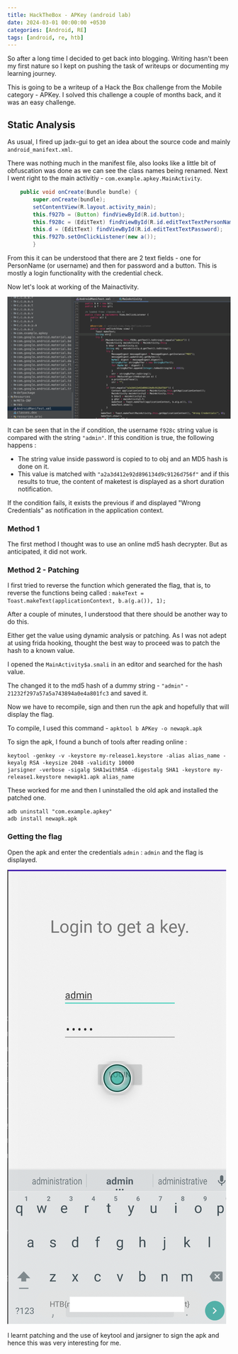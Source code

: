 ```yaml
---
title: HackTheBox - APKey (android lab)
date: 2024-03-01 00:00:00 +0530
categories: [Android, RE]
tags: [android, re, htb]
---
```


So after a long time I decided to get back into blogging. Writing hasn't been my first nature so I kept on pushing the task of writeups or documenting my learning journey. 

This is going to be a writeup of a Hack the Box challenge from the Mobile category - APKey. I solved this challenge a couple of months back, and it was an easy challenge. 

## Static Analysis

As usual, I fired up jadx-gui to get an idea about the source code and mainly `android_manifext.xml`. 

There was nothing much in the manifest file, also looks like a little bit of obfuscation was done as we can see the class names being renamed. Next I went right to the main activitiy - `com.example.apkey.MainActivity`. 


```java
    public void onCreate(Bundle bundle) {
        super.onCreate(bundle);
        setContentView(R.layout.activity_main);
        this.f927b = (Button) findViewById(R.id.button);
        this.f928c = (EditText) findViewById(R.id.editTextTextPersonName);
        this.d = (EditText) findViewById(R.id.editTextTextPassword);
        this.f927b.setOnClickListener(new a());
        }
```

From this it can be understood that there are 2 text fields - one for PersonName (or username) and then for password and a button. This is mostly a login functionality with the credential check.

Now let's look at working of the Mainactivity. 

![alt text](assets/images/apkey1.png "apkey1")

It can be seen that in the if condition, the username `f928c` string value is compared with the string `"admin"`. 
If this condition is true, the following happens : 

- The string value inside password is copied to to obj and an MD5 hash is done on it. 
- This value is matched with `"a2a3d412e92d896134d9c9126d756f"` and if this results to true, the content of maketest is displayed as a short duration notification. 

If the condition fails, it exists the previous if and displayed "Wrong Credentials" as notification in the application context. 

### Method 1

The first method I thought was to use an online md5 hash decrypter. But as anticipated, it did not work. 

### Method 2 - Patching

I first tried to reverse the function which generated the flag, that is, to reverse the functions being called : `makeText = Toast.makeText(applicationContext, b.a(g.a()), 1);`

After a couple of minutes, I understood that there should be another way to do this. 

Either get the value using dynamic analysis or patching. As I was not adept at using frida hooking, thought the best way to proceed was to patch the hash to a known value.  

I opened the `MainActivity$a.smali` in an editor and searched for the hash value. 

The changed it to the md5 hash of a dummy string - `"admin"` - `21232f297a57a5a743894a0e4a801fc3`  and saved it. 

Now we have to recompile, sign and then run the apk and hopefully that will display the flag. 

To compile, I used this command - `apktool b APKey -o newapk.apk`

To sign the apk, I found a bunch of tools after reading online :

```
keytool -genkey -v -keystore my-release1.keystore -alias alias_name -keyalg RSA -keysize 2048 -validity 10000
jarsigner -verbose -sigalg SHA1withRSA -digestalg SHA1 -keystore my-release1.keystore newapk1.apk alias_name
```

These worked for me and then I uninstalled the old apk and installed the patched one.

```
adb uninstall "com.example.apkey"
adb install newapk.apk
```

### Getting the flag

Open the apk and enter the credentials `admin` : `admin` and the flag is displayed. 

![alt text](assets/images/apkey2.png "apkey2")

I learnt patching and the use of keytool and jarsigner to sign the apk and hence this was very interesting for me. 

